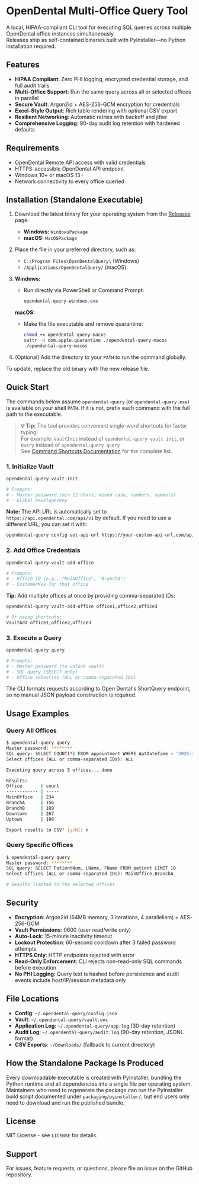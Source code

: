 # OpenDental Multi-Office Query Tool

A local, HIPAA-compliant CLI tool for executing SQL queries across multiple OpenDental office instances simultaneously.  
Releases ship as self-contained binaries built with PyInstaller—no Python installation required.

## Features

- **HIPAA Compliant**: Zero PHI logging, encrypted credential storage, and full audit trails  
- **Multi-Office Support**: Run the same query across all or selected offices in parallel  
- **Secure Vault**: Argon2id + AES-256-GCM encryption for credentials  
- **Excel-Style Output**: Rich table rendering with optional CSV export  
- **Resilient Networking**: Automatic retries with backoff and jitter  
- **Comprehensive Logging**: 90-day audit log retention with hardened defaults  

## Requirements

- OpenDental Remote API access with valid credentials  
- HTTPS-accessible OpenDental API endpoint  
- Windows 10+ or macOS 13+  
- Network connectivity to every office queried  

## Installation (Standalone Executable)

1. Download the latest binary for your operating system from the [Releases](../../releases) page:  
   - **Windows:** `WindowsPackage`  
   - **macOS:** `MacOSPackage`

2. Place the file in your preferred directory, such as:  
   - `C:\Program Files\OpenDentalQuery\` (Windows)  
   - `/Applications/OpenDentalQuery/` (macOS)  

3. **Windows:**  
   - Run directly via PowerShell or Command Prompt:  
     ```powershell
     opendental-query-windows.exe
     ```

   **macOS:**  
   - Make the file executable and remove quarantine:  
     ```bash
     chmod +x opendental-query-macos
     xattr -d com.apple.quarantine ./opendental-query-macos
     ./opendental-query-macos
     ```

4. (Optional) Add the directory to your `PATH` to run the command globally.

To update, replace the old binary with the new release file.

## Quick Start

The commands below assume `opendental-query` (or `opendental-query.exe`) is available on your shell `PATH`. If it is not, prefix each command with the full path to the executable.

> **💡 Tip:** The tool provides convenient single-word shortcuts for faster typing!  
> For example: `VaultInit` instead of `opendental-query vault init`, or `Query` instead of `opendental-query query`  
> See [Command Shortcuts Documentation](docs/COMMAND_ALIASES.md) for the complete list.

### 1. Initialize Vault

```bash
opendental-query vault-init

# Prompts:
# - Master password (min 12 chars, mixed case, numbers, symbols)
# - Global DeveloperKey
```

**Note:** The API URL is automatically set to `https://api.opendental.com/api/v1` by default. If you need to use a different URL, you can set it with:
```bash
opendental-query config set-api-url https://your-custom-api-url.com/api/v1
```

### 2. Add Office Credentials

```bash
opendental-query vault-add-office

# Prompts:
# - Office ID (e.g., "MainOffice", "BranchA")
# - CustomerKey for that office
```

**Tip:** Add multiple offices at once by providing comma-separated IDs:
```bash
opendental-query vault-add-office office1,office2,office3

# Or using shortcuts:
VaultAdd office1,office2,office3
```

### 3. Execute a Query

```bash
opendental-query query

# Prompts:
# - Master password (to unlock vault)
# - SQL query (SELECT only)
# - Office selection (ALL or comma-separated IDs)
```

The CLI formats requests according to Open Dental's ShortQuery endpoint, so no manual JSON payload construction is required.

## Usage Examples

### Query All Offices

```bash
$ opendental-query query
Master password: ********
SQL query: SELECT COUNT(*) FROM appointment WHERE AptDateTime > '2025-10-01'
Select offices (ALL or comma-separated IDs): ALL

Executing query across 5 offices... done

Results:
Office       | count
------------ | -----
MainOffice   | 234
BranchA      | 156
BranchB      | 189
Downtown     | 267
Uptown       | 198

Export results to CSV? [y/N]: n
```

### Query Specific Offices

```bash
$ opendental-query query
Master password: ********
SQL query: SELECT PatientNum, LName, FName FROM patient LIMIT 10
Select offices (ALL or comma-separated IDs): MainOffice,BranchA

# Results limited to the selected offices
```

## Security

- **Encryption**: Argon2id (64MB memory, 3 iterations, 4 parallelism) + AES-256-GCM
- **Vault Permissions**: 0600 (user read/write only)
- **Auto-Lock**: 15-minute inactivity timeout
- **Lockout Protection**: 60-second cooldown after 3 failed password attempts
- **HTTPS Only**: HTTP endpoints rejected with error
- **Read-Only Enforcement**: CLI rejects non-read-only SQL commands before execution
- **No PHI Logging**: Query text is hashed before persistence and audit events include host/IP/session metadata only

## File Locations

- **Config**: `~/.opendental-query/config.json`
- **Vault**: `~/.opendental-query/vault.enc`
- **Application Log**: `~/.opendental-query/app.log` (30-day retention)
- **Audit Log**: `~/.opendental-query/audit.log` (90-day retention, JSONL format)
- **CSV Exports**: `~/Downloads/` (fallback to current directory)

## How the Standalone Package Is Produced

Every downloadable executable is created with PyInstaller, bundling the Python runtime and all dependencies into a single file per operating system. Maintainers who need to regenerate the package can run the PyInstaller build script documented under `packaging/pyinstaller/`, but end users only need to download and run the published bundle.

## License

MIT License - see `LICENSE` for details.

## Support

For issues, feature requests, or questions, please file an issue on the GitHub repository.
